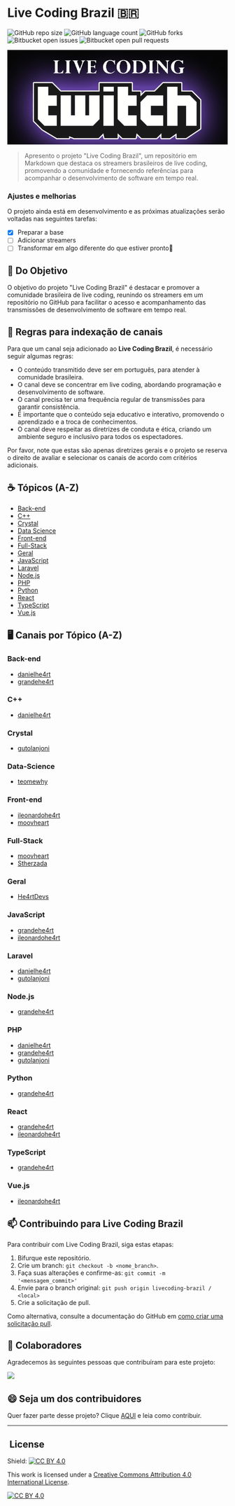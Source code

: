 
# Live Coding Brazil 🇧🇷

<!---Esses são exemplos. Veja https://shields.io para outras pessoas ou para personalizar este conjunto de escudos. Você pode querer incluir dependências, status do projeto e informações de licença aqui--->

![GitHub repo size](https://img.shields.io/github/repo-size/ViictorWebTech/livecoding-brazil?style=for-the-badge)
![GitHub language count](https://img.shields.io/github/languages/count/ViictorWebTech/livecoding-brazil?style=for-the-badge)
![GitHub forks](https://img.shields.io/github/forks/ViictorWebTech/livecoding-brazil?style=for-the-badge)
![Bitbucket open issues](https://img.shields.io/bitbucket/issues/ViictorWebTech/livecoding-brazil?style=for-the-badge)
![Bitbucket open pull requests](https://img.shields.io/bitbucket/pr-raw/ViictorWebTech/livecoding-brazil?style=for-the-badge)

<img src="IMG_0215.png" alt="Live Coding Twitch">

> Apresento o projeto "Live Coding Brazil", um repositório em Markdown que destaca os streamers brasileiros de live coding, promovendo a comunidade e fornecendo referências para acompanhar o desenvolvimento de software em tempo real.

### Ajustes e melhorias

O projeto ainda está em desenvolvimento e as próximas atualizações serão voltadas nas seguintes tarefas:

- [x] Preparar a base
- [ ] Adicionar streamers
- [ ] Transformar em algo diferente do que estiver pronto👀

## 🎯 Do Objetivo

O objetivo do projeto "Live Coding Brazil" é destacar e promover a comunidade brasileira de live coding, reunindo os streamers em um repositório no GitHub para facilitar o acesso e acompanhamento das transmissões de desenvolvimento de software em tempo real.


## 📖 Regras para indexação de canais

Para que um canal seja adicionado ao **Live Coding Brazil**, é necessário seguir algumas regras:

* O conteúdo transmitido deve ser em português, para atender à comunidade brasileira.
* O canal deve se concentrar em live coding, abordando programação e desenvolvimento de software.
* O canal precisa ter uma frequência regular de transmissões para garantir consistência.
* É importante que o conteúdo seja educativo e interativo, promovendo o aprendizado e a troca de conhecimentos.
* O canal deve respeitar as diretrizes de conduta e ética, criando um ambiente seguro e inclusivo para todos os espectadores.

Por favor, note que estas são apenas diretrizes gerais e o projeto se reserva o direito de avaliar e selecionar os canais de acordo com critérios adicionais.


## ☕ Tópicos (A-Z)

- [Back-end](#Back-end)
- [C++](#C++)
- [Crystal](#Crystal)
- [Data Science](#Data-Science)
- [Front-end](#Front-end)
- [Full-Stack](#Full-Stack)
- [Geral](#Geral)
- [JavaScript](#JavaScript)
- [Laravel](#Laravel)
- [Node.js](#Node.js)
- [PHP](#PHP)
- [Python](#Python)
- [React](#React)
- [TypeScript](#TypeScript)
- [Vue.js](#Vue.js)

## 🖥️ Canais por Tópico (A-Z)

### Back-end
- [danielhe4rt](twitch.tv/danielhe4rt)
- [grandehe4rt](twitch.tv/grandehe4rt)

### C++
- [danielhe4rt](twitch.tv/danielhe4rt)

### Crystal
- [gutolanjoni](twitch.tv/gutolanjoni)

### Data-Science
- [teomewhy](twitch.tv/teomewhy)

### Front-end
- [ileonardohe4rt](twitch.tv/ileonardohe4rt)
- [moovheart](twitch.tv/moovhe4rt)

### Full-Stack
- [moovheart](twitch.tv/moovhe4rt)
- [Stherzada](twitch.tv/stherzada)

### Geral
- [He4rtDevs](twitch.tv/he4rtdevs)

### JavaScript
- [grandehe4rt](twitch.tv/grandehe4rt)
- [ileonardohe4rt](twitch.tv/ileonardohe4rt)

### Laravel
- [danielhe4rt](twitch.tv/danielhe4rt)
- [gutolanjoni](twitch.tv/gutolanjoni)

### Node.js
- [grandehe4rt](twitch.tv/grandehe4rt)

### PHP
- [danielhe4rt](twitch.tv/danielhe4rt)
- [grandehe4rt](twitch.tv/grandehe4rt)
- [gutolanjoni](twitch.tv/gutolanjoni)

### Python
- [grandehe4rt](twitch.tv/grandehe4rt)

### React
- [grandehe4rt](twitch.tv/grandehe4rt)
- [ileonardohe4rt](twitch.tv/ileonardohe4rt)

### TypeScript
- [grandehe4rt](twitch.tv/grandehe4rt)

### Vue.js
- [ileonardohe4rt](twitch.tv/ileonardohe4rt)



## 📫 Contribuindo para Live Coding Brazil
Para contribuir com Live Coding Brazil, siga estas etapas:

1. Bifurque este repositório.
2. Crie um branch: `git checkout -b <nome_branch>`.
3. Faça suas alterações e confirme-as: `git commit -m '<mensagem_commit>'`
4. Envie para o branch original: `git push origin livecoding-brazil / <local>`
5. Crie a solicitação de pull.

Como alternativa, consulte a documentação do GitHub em [como criar uma solicitação pull](https://help.github.com/en/github/collaborating-with-issues-and-pull-requests/creating-a-pull-request).

## 🤝 Colaboradores

Agradecemos às seguintes pessoas que contribuíram para este projeto:

<a href="https://github.com/ViictorWebTech/livecoding-brazil/graphs/contributors">
  <img src="https://contrib.rocks/image?repo=ViictorWebTech/livecoding-brazil" />
</a>


## 😄 Seja um dos contribuidores<br>

Quer fazer parte desse projeto? Clique [AQUI](CONTRIBUTING.md) e leia como contribuir.

***
  
  ##  &nbsp;License


Shield: [![CC BY 4.0][cc-by-shield]][cc-by]

This work is licensed under a
[Creative Commons Attribution 4.0 International License][cc-by].

[![CC BY 4.0][cc-by-image]][cc-by]

[cc-by]: http://creativecommons.org/licenses/by/4.0/
[cc-by-image]: https://i.creativecommons.org/l/by/4.0/88x31.png
[cc-by-shield]: https://img.shields.io/badge/License-CC%20BY%204.0-lightgrey.svg
